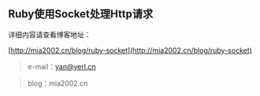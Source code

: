 ## Ruby使用Socket处理Http请求

详细内容请查看博客地址：

[http://mia2002.cn/blog/ruby-socket](http://mia2002.cn/blog/ruby-socket)



>e-mail：yan@yerl.cn

>blog：mia2002.cn
